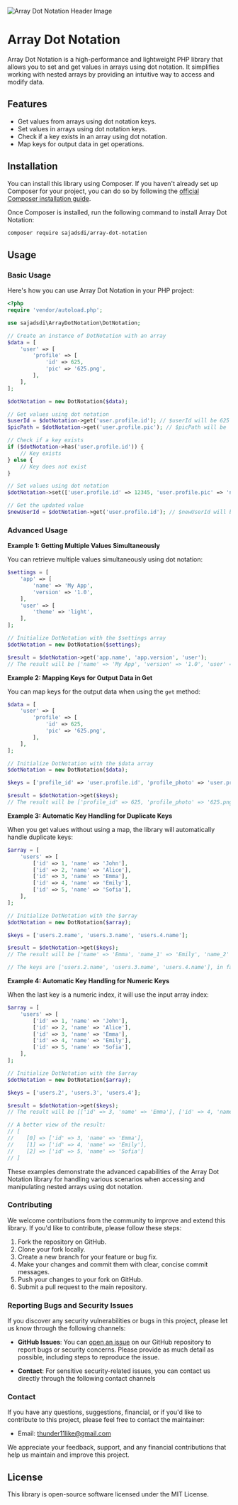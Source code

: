 ![Array Dot Notation Header Image](https://sajadsdi.github.io/images/array-dot-notation.png)


# Array Dot Notation
Array Dot Notation is a high-performance and lightweight PHP library that allows you to set and get values in arrays using dot notation. It simplifies working with nested arrays by providing an intuitive way to access and modify data.

## Features
- Get values from arrays using dot notation keys.
- Set values in arrays using dot notation keys.
- Check if a key exists in an array using dot notation.
- Map keys for output data in get operations.

## Installation

You can install this library using Composer. If you haven't already set up Composer for your project, you can do so by following the [official Composer installation guide](https://getcomposer.org/doc/00-intro.md).

Once Composer is installed, run the following command to install Array Dot Notation:

```bash
composer require sajadsdi/array-dot-notation
```

## Usage

### Basic Usage

Here's how you can use Array Dot Notation in your PHP project:

```php
<?php
require 'vendor/autoload.php';

use sajadsdi\ArrayDotNotation\DotNotation;

// Create an instance of DotNotation with an array
$data = [
    'user' => [
        'profile' => [
            'id' => 625,
            'pic' => '625.png',
        ],
    ],
];

$dotNotation = new DotNotation($data);

// Get values using dot notation
$userId = $dotNotation->get('user.profile.id'); // $userId will be 625
$picPath = $dotNotation->get('user.profile.pic'); // $picPath will be '625.png'

// Check if a key exists
if ($dotNotation->has('user.profile.id')) {
    // Key exists
} else {
    // Key does not exist
}

// Set values using dot notation
$dotNotation->set(['user.profile.id' => 12345, 'user.profile.pic' => 'new_pic.png']);

// Get the updated value
$newUserId = $dotNotation->get('user.profile.id'); // $newUserId will be 12345
```

### Advanced Usage

**Example 1: Getting Multiple Values Simultaneously**

You can retrieve multiple values simultaneously using dot notation:

```php
$settings = [
    'app' => [
        'name' => 'My App',
        'version' => '1.0',
    ],
    'user' => [
        'theme' => 'light',
    ],
];

// Initialize DotNotation with the $settings array
$dotNotation = new DotNotation($settings);

$result = $dotNotation->get('app.name', 'app.version', 'user');
// The result will be ['name' => 'My App', 'version' => '1.0', 'user' => ['theme' => 'light']]
```

**Example 2: Mapping Keys for Output Data in Get**

You can map keys for the output data when using the `get` method:

```php
$data = [
    'user' => [
        'profile' => [
            'id' => 625,
            'pic' => '625.png',
        ],
    ],
];

// Initialize DotNotation with the $data array
$dotNotation = new DotNotation($data);

$keys = ['profile_id' => 'user.profile.id', 'profile_photo' => 'user.profile.pic'];

$result = $dotNotation->get($keys);
// The result will be ['profile_id' => 625, 'profile_photo' => '625.png']
```

**Example 3: Automatic Key Handling for Duplicate Keys**

When you get values without using a map, the library will automatically handle duplicate keys:

```php
$array = [
    'users' => [
        ['id' => 1, 'name' => 'John'],
        ['id' => 2, 'name' => 'Alice'],
        ['id' => 3, 'name' => 'Emma'],
        ['id' => 4, 'name' => 'Emily'],
        ['id' => 5, 'name' => 'Sofia'],
    ],
];

// Initialize DotNotation with the $array
$dotNotation = new DotNotation($array);

$keys = ['users.2.name', 'users.3.name', 'users.4.name'];

$result = $dotNotation->get($keys);
// The result will be ['name' => 'Emma', 'name_1' => 'Emily', 'name_2' => 'Sofia']

// The keys are ['users.2.name', 'users.3.name', 'users.4.name'], in fact [0 => 'users.2.name', 1 =>'users.3.name', 2 => 'users.4.name']
```

**Example 4: Automatic Key Handling for Numeric Keys**

When the last key is a numeric index, it will use the input array index:

```php
$array = [
    'users' => [
        ['id' => 1, 'name' => 'John'],
        ['id' => 2, 'name' => 'Alice'],
        ['id' => 3, 'name' => 'Emma'],
        ['id' => 4, 'name' => 'Emily'],
        ['id' => 5, 'name' => 'Sofia'],
    ],
];

// Initialize DotNotation with the $array
$dotNotation = new DotNotation($array);

$keys = ['users.2', 'users.3', 'users.4'];

$result = $dotNotation->get($keys);
// The result will be [['id' => 3, 'name' => 'Emma'], ['id' => 4, 'name' => 'Emily'], ['id' => 5, 'name' => 'Sofia']]

// A better view of the result:
// [
//    [0] => ['id' => 3, 'name' => 'Emma'],
//    [1] => ['id' => 4, 'name' => 'Emily'],
//    [2] => ['id' => 5, 'name' => 'Sofia']
// ]
```

These examples demonstrate the advanced capabilities of the Array Dot Notation library for handling various scenarios when accessing and manipulating nested arrays using dot notation.


### Contributing

We welcome contributions from the community to improve and extend this library. If you'd like to contribute, please follow these steps:

1. Fork the repository on GitHub.
2. Clone your fork locally.
3. Create a new branch for your feature or bug fix.
4. Make your changes and commit them with clear, concise commit messages.
5. Push your changes to your fork on GitHub.
6. Submit a pull request to the main repository.

### Reporting Bugs and Security Issues

If you discover any security vulnerabilities or bugs in this project, please let us know through the following channels:

- **GitHub Issues**: You can [open an issue](https://github.com/sajadsdi/array-dot-notation/issues) on our GitHub repository to report bugs or security concerns. Please provide as much detail as possible, including steps to reproduce the issue.

- **Contact**: For sensitive security-related issues, you can contact us directly through the following contact channels

### Contact

If you have any questions, suggestions, financial, or if you'd like to contribute to this project, please feel free to contact the maintainer:

- Email: thunder11like@gmail.com

We appreciate your feedback, support, and any financial contributions that help us maintain and improve this project.

## License

This library is open-source software licensed under the MIT License.

